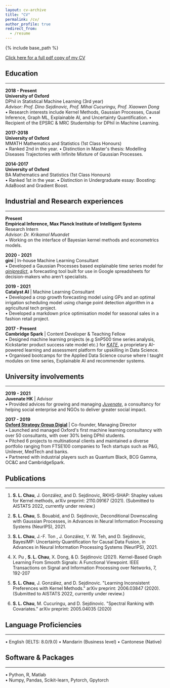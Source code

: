 ```yaml
---
layout: cv-archive
title: "CV"
permalink: /cv/
author_profile: true
redirect_from:
  - /resume
---
```


<style>
a.uline {text-decoration:underline;}
</style>

{% include base_path %}

<a href="../assets/cv/SiuLunChauResume (5).pdf" class="uline">Click here for a full pdf copy of my CV</a>

## Education
---


**2018 - Present**<br>
**University of Oxford**<br>
DPhil in Statistical Machine Learning (3rd year) <br>
*Advisor: Prof. Dino Sejdinovic, Prof. Mihai Cucuringu, Prof. Xiaowen Dong* <br>
• Research interests include Kernel Methods, Gaussian Processes, Causal Inference, Graph ML, Explainable AI, and Uncertainty Quantification.
•	Recipient of the EPSRC & MRC Studentship for DPhil in Machine Learning. <br>


**2017-2018**<br>
**University of Oxford**<br>
MMATH Mathematics and Statistics (1st Class Honours) <br>
•	Ranked 2nd in the year.
•	Distinction in Master's thesis: Modelling Diseases Trajectories with Infinite Mixture of Gaussian Processes.


**2014-2017**<br>
**University of Oxford**<br>
BA Mathematics and Statistics (1st Class Honours)<br>
•	Ranked 1st in the year.
• Distinction in Undergraduate essay: Boosting: AdaBoost and Gradient Boost.

## Industrial and Research experiences
---

**Present**<br>
**Empirical Inference, Max Planck Institute of Intelligent Systems**<br>
Research Intern <br>
*Advisor: Dr. Krikamol Muandet* <br>
•	Working on the interface of Bayesian kernel methods and econometrics models.<br>


**2020 - 2021** <br>
**gini** | In-house Machine Learning Consultant <br>
• Developed a Gaussian Processes based explainable time series model for [*ginipredict*](https://www.gini.co/), a forecasting tool built for use in Google spreadsheets for decision-makers who aren’t specialists.

**2019 - 2021** <br>
**Catalyst AI** | Machine Learning Consultant <br>
• Developed a crop growth forecasting model using GPs and an optimal irrigation scheduling model using change point detection algorithm in a agricultural tech project. <br>
• Developed a markdown price optimisation model for seasonal sales in a fashion retail project. <br>

**2017 - Present** <br>
**Cambridge Spark** | Content Developer & Teaching Fellow <br>
•	Designed machine learning projects (e.g SnP500 time series analysis, Kickstarter product success rate model etc.) for [*KATE*](https://cambridgespark.com/kate/), a proprietary AI-powered learning and assessment platform for upskilling in Data Science. <br>
•	Organised bootcamps for the Applied Data Science course where I taught modules on time series, Explainable AI and recommender systems. <br>

## University involvements
---

**2019 - 2021** <br>
**Juvenate HK** | Advisor <br>
•	Provided advices for growing and managing [*Juvenate*](https://www.linkedin.com/company/juvenate-hk/mycompany/), a consultancy for helping social enterprise and NGOs to deliver greater social impact. <br>

**2017 - 2019** <br>
**[Oxford Strategy Group Digial](https://www.osgdigitallabs.com/)** | Co-founder, Managing Director <br>
•	Launched and managed Oxford's first machine learning consultancy with over 50 consultants, with over 30% being DPhil students. <br>
•	Pitched 6 projects to multinational clients and maintained a diverse portfolio ranging from FTSE100 companies to Tech startups such as P&G, Unilever, MedTech and banks. <br>
•	Partnered with industrial players such as Quantum Black, BCG Gamma, OC&C and CambridgeSpark. <br>

## Publications
---

1.  **S. L. Chau**, J. González, and D. Sejdinovic, RKHS-SHAP: Shapley values for Kernel methods, arXiv preprint: 2110.09167 (2021). (Submitted to AISTATS 2022, currently under review.)

2.  **S. L. Chau**, S. Bouabid, and D. Sejdinovic, Deconditional Downscaling with Gaussian Processes, in Advances in Neural Information Processing Systems (NeurIPS), 2021.

3.  **S. L. Chau**, J.-F. Ton , J. González, Y. W. Teh, and D. Sejdinovic, BayesIMP: Uncertainty Quantification for Causal Data Fusion, in Advances in Neural Information Processing Systems (NeurIPS), 2021.

4.  X. Pu , **S. L. Chau**, X. Dong, & D. Sejdinovic (2021). Kernel-Based Graph Learning From Smooth Signals: A Functional Viewpoint. IEEE Transactions on Signal and Information Processing over Networks, 7, 192-207

5. **S. L. Chau**, J. González, and D. Sejdinovic. "Learning Inconsistent Preferences with Kernel Methods." arXiv preprint: 2006.03847 (2020). (Submitted to AISTATS 2022, currently under review.)

6. **S. L. Chau**, M. Cucuringu, and D. Sejdinovic. "Spectral Ranking with Covariates." arXiv preprint: 2005.04035 (2020) <br>


## Language Proficiencies 
---
• English (IELTS: 8.0/9.0)    • Mandarin (Business level)    • Cantonese (Native)

## Software & Packages
---
• Python, R, Matlab <br>
• Numpy, Pandas, Scikit-learn, Pytorch, Gpytorch